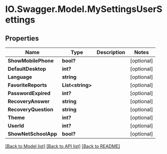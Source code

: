# IO.Swagger.Model.MySettingsUserSettings
## Properties

Name | Type | Description | Notes
------------ | ------------- | ------------- | -------------
**ShowMobilePhone** | **bool?** |  | [optional] 
**DefaultDesktop** | **int?** |  | [optional] 
**Language** | **string** |  | [optional] 
**FavoriteReports** | **List&lt;string&gt;** |  | [optional] 
**PasswordExpired** | **int?** |  | [optional] 
**RecoveryAnswer** | **string** |  | [optional] 
**RecoveryQuestion** | **string** |  | [optional] 
**Theme** | **int?** |  | [optional] 
**UserId** | **int?** |  | [optional] 
**ShowNetSchoolApp** | **bool?** |  | [optional] 

[[Back to Model list]](../README.md#documentation-for-models) [[Back to API list]](../README.md#documentation-for-api-endpoints) [[Back to README]](../README.md)

